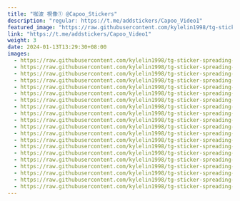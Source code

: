 ```yaml
---
title: "咖波 視像① @Capoo_Stickers"
description: "regular: https://t.me/addstickers/Capoo_Video1"
featured_image: "https://raw.githubusercontent.com/kylelin1998/tg-sticker-spreading-worldwide-images/main/img/152e41c1-2817-4844-a8b7-4eaee6306224.jpg"
link: "https://t.me/addstickers/Capoo_Video1"
weight: 3
date: 2024-01-13T13:29:30+08:00
images:
  - https://raw.githubusercontent.com/kylelin1998/tg-sticker-spreading-worldwide-images/main/img/152e41c1-2817-4844-a8b7-4eaee6306224.jpg
  - https://raw.githubusercontent.com/kylelin1998/tg-sticker-spreading-worldwide-images/main/img/19eca5a3-199b-472d-83ed-6b6686f9a7ee.jpg
  - https://raw.githubusercontent.com/kylelin1998/tg-sticker-spreading-worldwide-images/main/img/9dc518a5-e2d9-4e44-affa-f710cc1a5047.jpg
  - https://raw.githubusercontent.com/kylelin1998/tg-sticker-spreading-worldwide-images/main/img/5d3480ce-f632-47e8-a241-2537c8a02998.jpg
  - https://raw.githubusercontent.com/kylelin1998/tg-sticker-spreading-worldwide-images/main/img/84fc4b6c-cf3f-4d82-b351-483faa2b5c92.jpg
  - https://raw.githubusercontent.com/kylelin1998/tg-sticker-spreading-worldwide-images/main/img/62292b0d-4850-4869-8e52-b368dd0fa096.jpg
  - https://raw.githubusercontent.com/kylelin1998/tg-sticker-spreading-worldwide-images/main/img/3e29eb26-9097-45f7-ab4d-ac8eba830557.jpg
  - https://raw.githubusercontent.com/kylelin1998/tg-sticker-spreading-worldwide-images/main/img/19237b25-ecdd-4c3d-87d1-c6d62d928ade.jpg
  - https://raw.githubusercontent.com/kylelin1998/tg-sticker-spreading-worldwide-images/main/img/ebdcf189-684f-4fc1-ab85-b18c8aea659c.jpg
  - https://raw.githubusercontent.com/kylelin1998/tg-sticker-spreading-worldwide-images/main/img/5d8a1092-8091-4223-a6f8-3eb9fcaf66b9.jpg
  - https://raw.githubusercontent.com/kylelin1998/tg-sticker-spreading-worldwide-images/main/img/0081aaf3-29d0-44ba-af00-cb3c5b5df160.jpg
  - https://raw.githubusercontent.com/kylelin1998/tg-sticker-spreading-worldwide-images/main/img/4bc4907c-9d19-4cb6-9962-7166950efc79.jpg
  - https://raw.githubusercontent.com/kylelin1998/tg-sticker-spreading-worldwide-images/main/img/b777f726-a9ce-4dda-aa5c-acd99fea15e6.jpg
  - https://raw.githubusercontent.com/kylelin1998/tg-sticker-spreading-worldwide-images/main/img/57640e99-3fac-4392-8c63-c5fccac92387.jpg
  - https://raw.githubusercontent.com/kylelin1998/tg-sticker-spreading-worldwide-images/main/img/bb124075-7229-4a9f-8a3f-5f58b7d4ac89.jpg
  - https://raw.githubusercontent.com/kylelin1998/tg-sticker-spreading-worldwide-images/main/img/b3628c9f-c910-4fab-9623-a20c1939d080.jpg
  - https://raw.githubusercontent.com/kylelin1998/tg-sticker-spreading-worldwide-images/main/img/5e60ed93-ac6a-4cd5-84e6-7030d5089d88.jpg
  - https://raw.githubusercontent.com/kylelin1998/tg-sticker-spreading-worldwide-images/main/img/cb2d1e24-b404-4a92-ae3d-979aa202a9ae.jpg
  - https://raw.githubusercontent.com/kylelin1998/tg-sticker-spreading-worldwide-images/main/img/620ef09e-f9b0-4878-ae3e-eb87a5d72c87.jpg
  - https://raw.githubusercontent.com/kylelin1998/tg-sticker-spreading-worldwide-images/main/img/5e32855e-5756-4942-b613-31eb863a0304.jpg
---
```

